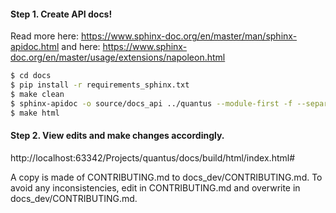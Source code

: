 #### Step 1. Create API docs!
Read more here: https://www.sphinx-doc.org/en/master/man/sphinx-apidoc.html and here: https://www.sphinx-doc.org/en/master/usage/extensions/napoleon.html
```bash
$ cd docs
$ pip install -r requirements_sphinx.txt
$ make clean
$ sphinx-apidoc -o source/docs_api ../quantus --module-first -f --separate
$ make html
```

#### Step 2. View edits and make changes accordingly.
http://localhost:63342/Projects/quantus/docs/build/html/index.html#

A copy is made of CONTRIBUTING.md to docs_dev/CONTRIBUTING.md. To avoid any inconsistencies, edit in CONTRIBUTING.md and overwrite in docs_dev/CONTRIBUTING.md.